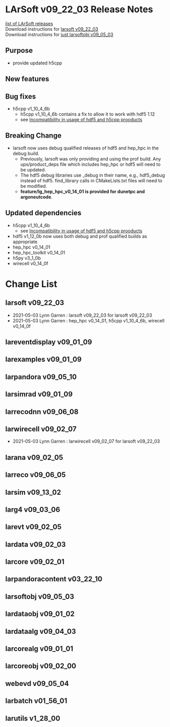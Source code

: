 # LArSoft v09_22_03 Release Notes



[list of LArSoft releases](LArSoft_release_list)  
Download instructions for [larsoft v09_22_03](https://scisoft.fnal.gov/scisoft/bundles/larsoft/v09_22_03/larsoft-v09_22_03.html)  
Download instructions for [just larsoftobj v09_05_03](https://scisoft.fnal.gov/scisoft/bundles/larsoftobj/v09_05_03/larsoftobj-v09_05_03.html)

## Purpose

-   provide updated h5cpp

## New features

## Bug fixes

-   h5cpp v1_10_4_6b
    -   h5cpp v1_10_4_6b contains a fix to allow it to work with hdf5 1.12
    -   see [Incompatibility in usage of hdf5 and h5cpp prooducts](https://indico.fnal.gov/event/48790/contributions/213172/attachments/142282/179596/hdf5-2021-04-20.pdf)

## Breaking Change

-   larsoft now uses debug qualified releases of hdf5 and hep_hpc in the debug build.
    -   Previously, larsoft was only providing and using the prof build. Any ups/product_deps file which includes hep_hpc or hdf5 will need to be updated.
    -   The hdf5 debug libraries use _debug in their name, e.g., hdf5_debug instead of hdf5. find_library calls in CMakeLists.txt files will need to be modified.
    -   **feature/lg_hep_hpc_v0_14_01 is provided for dunetpc and argoneutcode**.

## Updated dependencies

-   h5cpp v1_10_4_6b
    -   see [Incompatibility in usage of hdf5 and h5cpp prooducts](https://indico.fnal.gov/event/48790/contributions/213172/attachments/142282/179596/hdf5-2021-04-20.pdf)
-   hdf5 v1_12_0b now uses both debug and prof qualified builds as appropriate
-   hep_hpc v0_14_01
-   hep_hpc_toolkit v0_14_01
-   h5py v3_1_0b
-   wirecell v0_14_0f

# Change List

## larsoft v09_22_03

-   2021-05-03 Lynn Garren : larsoft v09_22_03 for larsoft v09_22_03
-   2021-05-03 Lynn Garren : hep_hpc v0_14_01, h5cpp v1_10_4_6b, wirecell v0_14_0f

## lareventdisplay v09_01_09

## larexamples v09_01_09

## larpandora v09_05_10

## larsimrad v09_01_09

## larrecodnn v09_06_08

## larwirecell v09_02_07

-   2021-05-03 Lynn Garren : larwirecell v09_02_07 for larsoft v09_22_03

## larana v09_02_05

## larreco v09_06_05

## larsim v09_13_02

## larg4 v09_03_06

## larevt v09_02_05

## lardata v09_02_03

## larcore v09_02_01

## larpandoracontent v03_22_10

## larsoftobj v09_05_03

## lardataobj v09_01_02

## lardataalg v09_04_03

## larcorealg v09_01_01

## larcoreobj v09_02_00

## webevd v09_05_04

## larbatch v01_56_01

## larutils v1_28_00
